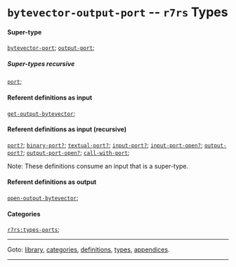 

<a id='type__r7rs__bytevector-output-port'></a>

# `bytevector-output-port` -- `r7rs` Types


#### Super-type

[`bytevector-port`](../../r7rs/types/bytevector-port.md#type__r7rs__bytevector-port);
[`output-port`](../../r7rs/types/output-port.md#type__r7rs__output-port);


##### Super-types recursive

[`port`](../../r7rs/types/port.md#type__r7rs__port);


#### Referent definitions as input

[`get-output-bytevector`](../../r7rs/definitions/get-output-bytevector.md#definition__r7rs__get-output-bytevector);


#### Referent definitions as input (recursive)

[`port?`](../../r7rs/definitions/port_3f.md#definition__r7rs__port_3f);
[`binary-port?`](../../r7rs/definitions/binary-port_3f.md#definition__r7rs__binary-port_3f);
[`textual-port?`](../../r7rs/definitions/textual-port_3f.md#definition__r7rs__textual-port_3f);
[`input-port?`](../../r7rs/definitions/input-port_3f.md#definition__r7rs__input-port_3f);
[`input-port-open?`](../../r7rs/definitions/input-port-open_3f.md#definition__r7rs__input-port-open_3f);
[`output-port?`](../../r7rs/definitions/output-port_3f.md#definition__r7rs__output-port_3f);
[`output-port-open?`](../../r7rs/definitions/output-port-open_3f.md#definition__r7rs__output-port-open_3f);
[`call-with-port`](../../r7rs/definitions/call-with-port.md#definition__r7rs__call-with-port);

Note:  These definitions consume an input that is a super-type.


#### Referent definitions as output

[`open-output-bytevector`](../../r7rs/definitions/open-output-bytevector.md#definition__r7rs__open-output-bytevector);


#### Categories

[`r7rs:types-ports`](../../r7rs/categories/r7rs_3a_types-ports.md#category__r7rs__r7rs_3a_types-ports);

----

Goto: [library](../../r7rs/_index.md#library__r7rs), [categories](../../r7rs/categories/_index.md#toc__r7rs__categories), [definitions](../../r7rs/definitions/_index.md#toc__r7rs__definitions), [types](../../r7rs/types/_index.md#toc__r7rs__types), [appendices](../../r7rs/appendices/_index.md#toc__r7rs__appendices).

----

